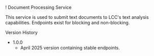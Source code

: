 ! Document Processing Service

This service is used to submit text documents to LCC's text analysis capabilities.  Endpoints exist for blocking and non-blocking.

Version History
* 1.0.0
  * April 2025 version containing stable endpoints. 